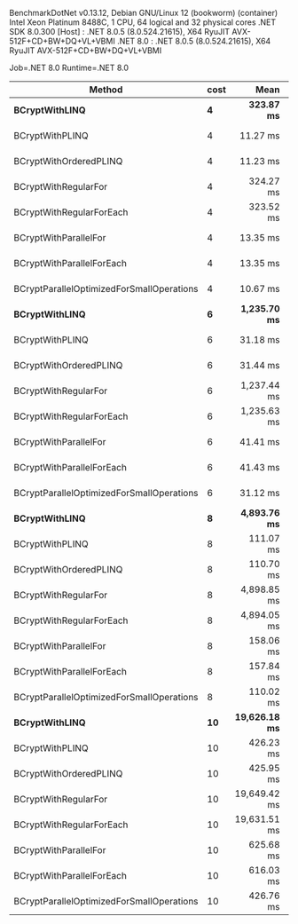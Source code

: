 
BenchmarkDotNet v0.13.12, Debian GNU/Linux 12 (bookworm) (container)
Intel Xeon Platinum 8488C, 1 CPU, 64 logical and 32 physical cores
.NET SDK 8.0.300
  [Host]   : .NET 8.0.5 (8.0.524.21615), X64 RyuJIT AVX-512F+CD+BW+DQ+VL+VBMI
  .NET 8.0 : .NET 8.0.5 (8.0.524.21615), X64 RyuJIT AVX-512F+CD+BW+DQ+VL+VBMI

Job=.NET 8.0  Runtime=.NET 8.0  

 Method                                    | cost | Mean         | Error    | StdDev   |
------------------------------------------ |----- |-------------:|---------:|---------:|
 **BCryptWithLINQ**                            | **4**    |    **323.87 ms** | **0.225 ms** | **0.210 ms** |
 BCryptWithPLINQ                           | 4    |     11.27 ms | 0.046 ms | 0.041 ms |
 BCryptWithOrderedPLINQ                    | 4    |     11.23 ms | 0.046 ms | 0.043 ms |
 BCryptWithRegularFor                      | 4    |    324.27 ms | 0.233 ms | 0.218 ms |
 BCryptWithRegularForEach                  | 4    |    323.52 ms | 0.160 ms | 0.142 ms |
 BCryptWithParallelFor                     | 4    |     13.35 ms | 0.022 ms | 0.020 ms |
 BCryptWithParallelForEach                 | 4    |     13.35 ms | 0.046 ms | 0.041 ms |
 BCryptParallelOptimizedForSmallOperations | 4    |     10.67 ms | 0.047 ms | 0.044 ms |
 **BCryptWithLINQ**                            | **6**    |  **1,235.70 ms** | **0.471 ms** | **0.393 ms** |
 BCryptWithPLINQ                           | 6    |     31.18 ms | 0.093 ms | 0.082 ms |
 BCryptWithOrderedPLINQ                    | 6    |     31.44 ms | 0.217 ms | 0.192 ms |
 BCryptWithRegularFor                      | 6    |  1,237.44 ms | 0.470 ms | 0.393 ms |
 BCryptWithRegularForEach                  | 6    |  1,235.63 ms | 0.331 ms | 0.310 ms |
 BCryptWithParallelFor                     | 6    |     41.41 ms | 0.228 ms | 0.190 ms |
 BCryptWithParallelForEach                 | 6    |     41.43 ms | 0.187 ms | 0.175 ms |
 BCryptParallelOptimizedForSmallOperations | 6    |     31.12 ms | 0.043 ms | 0.038 ms |
 **BCryptWithLINQ**                            | **8**    |  **4,893.76 ms** | **1.593 ms** | **1.330 ms** |
 BCryptWithPLINQ                           | 8    |    111.07 ms | 0.217 ms | 0.181 ms |
 BCryptWithOrderedPLINQ                    | 8    |    110.70 ms | 0.147 ms | 0.115 ms |
 BCryptWithRegularFor                      | 8    |  4,898.85 ms | 0.931 ms | 0.871 ms |
 BCryptWithRegularForEach                  | 8    |  4,894.05 ms | 1.124 ms | 1.051 ms |
 BCryptWithParallelFor                     | 8    |    158.06 ms | 1.809 ms | 1.693 ms |
 BCryptWithParallelForEach                 | 8    |    157.84 ms | 2.243 ms | 2.099 ms |
 BCryptParallelOptimizedForSmallOperations | 8    |    110.02 ms | 0.536 ms | 0.501 ms |
 **BCryptWithLINQ**                            | **10**   | **19,626.18 ms** | **4.566 ms** | **4.271 ms** |
 BCryptWithPLINQ                           | 10   |    426.23 ms | 0.198 ms | 0.165 ms |
 BCryptWithOrderedPLINQ                    | 10   |    425.95 ms | 0.112 ms | 0.099 ms |
 BCryptWithRegularFor                      | 10   | 19,649.42 ms | 2.542 ms | 2.378 ms |
 BCryptWithRegularForEach                  | 10   | 19,631.51 ms | 2.537 ms | 2.373 ms |
 BCryptWithParallelFor                     | 10   |    625.68 ms | 9.992 ms | 9.346 ms |
 BCryptWithParallelForEach                 | 10   |    616.03 ms | 6.086 ms | 5.082 ms |
 BCryptParallelOptimizedForSmallOperations | 10   |    426.76 ms | 1.170 ms | 1.095 ms |
